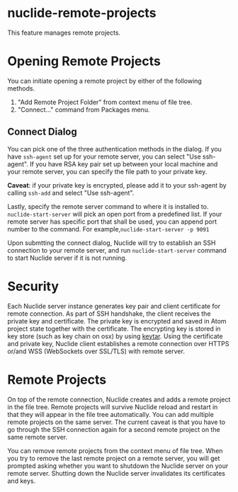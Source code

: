 # nuclide-remote-projects

This feature manages remote projects.

# Opening Remote Projects
You can initiate opening a remote project by either of the following methods.
1. "Add Remote Project Folder" from context menu of file tree.
2. "Connect..." command from Packages menu.

## Connect Dialog
You can pick one of the three authentication methods in the dialog. If you have
`ssh-agent` set up for your remote server, you can select "Use ssh-agent". If you
have RSA key pair set up between your local machine and your remote server, you
can specify the file path to your private key.

**Caveat**: if your private key is encrypted, please add it to your ssh-agent by
calling `ssh-add` and select "Use ssh-agent".

Lastly, specify the remote server command to where it is installed to.
`nuclide-start-server` will pick an open port from a predefined list. If your
remote server has specific port that shall be used, you can append port number
to the command. For example,`nuclide-start-server -p 9091`

Upon submtting the connect dialog, Nuclide will try to establish an SSH connection
to your remote server, and run `nuclide-start-server` command to start Nuclide
server if it is not running.

# Security
Each Nuclide server instance generates key pair and client certificate for remote
connection. As part of SSH handshake, the client receives the private key and
certificate. The private key is encrypted and saved in Atom project state together
with the certificate. The encrypting key is stored in key store (such as key chain
on osx) by using [keytar](https://www.npmjs.com/package/keytar).
Using the certificate and private key, Nuclide client establishes a remote
connection over HTTPS or/and WSS (WebSockets over SSL/TLS) with remote server.

# Remote Projects
On top of the remote connection, Nuclide creates and adds a remote project in the
file tree. Remote projects will survive Nuclide reload and restart in that they will
appear in the file tree automatically. You can add multiple remote projects on the
same server. The current caveat is that you have to go through the SSH connection
again for a second remote project on the same remote server.

You can remove remote projects from the context menu of file tree. When you try to
remove the last remote project on a remote server, you will get prompted asking
whether you want to shutdown the Nuclide server on your remote server. Shutting down
the Nuclide server invalidates its certificates and keys.
